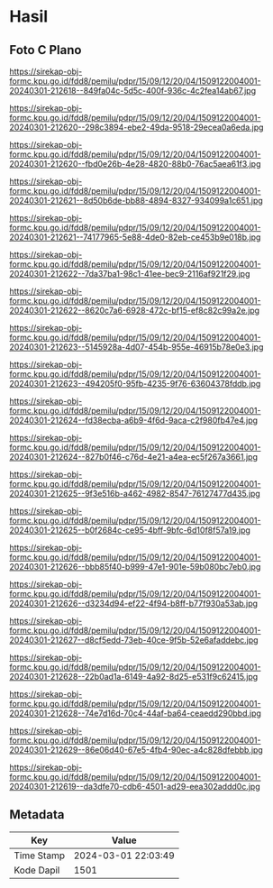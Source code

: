 # Hasil

## Foto C Plano

https://sirekap-obj-formc.kpu.go.id/fdd8/pemilu/pdpr/15/09/12/20/04/1509122004001-20240301-212618--849fa04c-5d5c-400f-936c-4c2fea14ab67.jpg

https://sirekap-obj-formc.kpu.go.id/fdd8/pemilu/pdpr/15/09/12/20/04/1509122004001-20240301-212620--298c3894-ebe2-49da-9518-29ecea0a6eda.jpg

https://sirekap-obj-formc.kpu.go.id/fdd8/pemilu/pdpr/15/09/12/20/04/1509122004001-20240301-212620--fbd0e26b-4e28-4820-88b0-76ac5aea61f3.jpg

https://sirekap-obj-formc.kpu.go.id/fdd8/pemilu/pdpr/15/09/12/20/04/1509122004001-20240301-212621--8d50b6de-bb88-4894-8327-934099a1c651.jpg

https://sirekap-obj-formc.kpu.go.id/fdd8/pemilu/pdpr/15/09/12/20/04/1509122004001-20240301-212621--74177965-5e88-4de0-82eb-ce453b9e018b.jpg

https://sirekap-obj-formc.kpu.go.id/fdd8/pemilu/pdpr/15/09/12/20/04/1509122004001-20240301-212622--7da37ba1-98c1-41ee-bec9-2116af921f29.jpg

https://sirekap-obj-formc.kpu.go.id/fdd8/pemilu/pdpr/15/09/12/20/04/1509122004001-20240301-212622--8620c7a6-6928-472c-bf15-ef8c82c99a2e.jpg

https://sirekap-obj-formc.kpu.go.id/fdd8/pemilu/pdpr/15/09/12/20/04/1509122004001-20240301-212623--5145928a-4d07-454b-955e-46915b78e0e3.jpg

https://sirekap-obj-formc.kpu.go.id/fdd8/pemilu/pdpr/15/09/12/20/04/1509122004001-20240301-212623--494205f0-95fb-4235-9f76-63604378fddb.jpg

https://sirekap-obj-formc.kpu.go.id/fdd8/pemilu/pdpr/15/09/12/20/04/1509122004001-20240301-212624--fd38ecba-a6b9-4f6d-9aca-c2f980fb47e4.jpg

https://sirekap-obj-formc.kpu.go.id/fdd8/pemilu/pdpr/15/09/12/20/04/1509122004001-20240301-212624--827b0f46-c76d-4e21-a4ea-ec5f267a3661.jpg

https://sirekap-obj-formc.kpu.go.id/fdd8/pemilu/pdpr/15/09/12/20/04/1509122004001-20240301-212625--9f3e516b-a462-4982-8547-76127477d435.jpg

https://sirekap-obj-formc.kpu.go.id/fdd8/pemilu/pdpr/15/09/12/20/04/1509122004001-20240301-212625--b0f2684c-ce95-4bff-9bfc-6d10f8f57a19.jpg

https://sirekap-obj-formc.kpu.go.id/fdd8/pemilu/pdpr/15/09/12/20/04/1509122004001-20240301-212626--bbb85f40-b999-47e1-901e-59b080bc7eb0.jpg

https://sirekap-obj-formc.kpu.go.id/fdd8/pemilu/pdpr/15/09/12/20/04/1509122004001-20240301-212626--d3234d94-ef22-4f94-b8ff-b77f930a53ab.jpg

https://sirekap-obj-formc.kpu.go.id/fdd8/pemilu/pdpr/15/09/12/20/04/1509122004001-20240301-212627--d8cf5edd-73eb-40ce-9f5b-52e6afaddebc.jpg

https://sirekap-obj-formc.kpu.go.id/fdd8/pemilu/pdpr/15/09/12/20/04/1509122004001-20240301-212628--22b0ad1a-6149-4a92-8d25-e531f9c62415.jpg

https://sirekap-obj-formc.kpu.go.id/fdd8/pemilu/pdpr/15/09/12/20/04/1509122004001-20240301-212628--74e7d16d-70c4-44af-ba64-ceaedd290bbd.jpg

https://sirekap-obj-formc.kpu.go.id/fdd8/pemilu/pdpr/15/09/12/20/04/1509122004001-20240301-212629--86e06d40-67e5-4fb4-90ec-a4c828dfebbb.jpg

https://sirekap-obj-formc.kpu.go.id/fdd8/pemilu/pdpr/15/09/12/20/04/1509122004001-20240301-212619--da3dfe70-cdb6-4501-ad29-eea302addd0c.jpg


## Metadata

| Key        | Value               |
| ---------- | ------------------- |
| Time Stamp | 2024-03-01 22:03:49 |
| Kode Dapil | 1501                |



